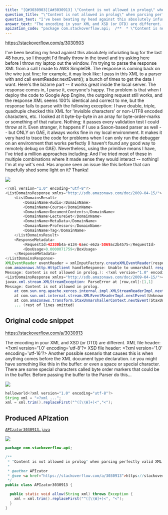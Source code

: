```yaml
---
title: "[Q#3030903][A#3030913] \"Content is not allowed in prolog\" when parsing perfectly valid XML on GAE"
question_title: "\"Content is not allowed in prolog\" when parsing perfectly valid XML on GAE"
question_text: "I've been beating my head against this absolutely infuriating bug for the last 48 hours, so I thought I'd finally throw in the towel and try asking here before I throw my laptop out the window. I'm trying to parse the response XML from a call I made to AWS SimpleDB. The response is coming back on the wire just fine; for example, it may look like: I pass in this XML to a parser with and call eventReader.nextEvent(); a bunch of times to get the data I want. Here's the bizarre part -- it works great inside the local server. The response comes in, I parse it, everyone's happy. The problem is that when I deploy the code to Google App Engine, the outgoing request still works, and the response XML seems 100% identical and correct to me, but the response fails to parse with the following exception: I have double, triple, quadruple checked this XML for 'invisible characters' or non-UTF8 encoded characters, etc. I looked at it byte-by-byte in an array for byte-order-marks or something of that nature. Nothing; it passes every validation test I could throw at it. Even stranger, it happens if I use a Saxon-based parser as well -- but ONLY on GAE, it always works fine in my local environment. It makes it very hard to trace the code for problems when I can only run the debugger on an environment that works perfectly (I haven't found any good way to remotely debug on GAE). Nevertheless, using the primitive means I have, I've tried a million approaches including: And I've tried most of these in multiple combinations where it made sense they would interact -- nothing! I'm at my wit's end. Has anyone seen an issue like this before that can hopefully shed some light on it? Thanks!"
answer_text: "The encoding in your XML and XSD (or DTD) are different. XML file header:  <?xml version='1.0' encoding='utf-8'?> XSD file header: <?xml version='1.0' encoding='utf-16'?> Another possible scenario that causes this is when anything comes before the XML document type declaration. i.e you might have something like this in the buffer: or even a space or special character. There are some special characters called byte order markers that could be in the buffer. Before passing the buffer to the Parser do this..."
apization_code: "package com.stackoverflow.api;  /**  * \"Content is not allowed in prolog\" when parsing perfectly valid XML on GAE  *  * @author APIzator  * @see <a href=\"https://stackoverflow.com/a/3030913\">https://stackoverflow.com/a/3030913</a>  */ public class APIzator3030913 {    public static void allow(String xml) throws Exception {     xml = xml.trim().replaceFirst(\"^([\\\\W]+)<\", \"<\");   } }"
---
```


https://stackoverflow.com/q/3030903

I&#x27;ve been beating my head against this absolutely infuriating bug for the last 48 hours, so I thought I&#x27;d finally throw in the towel and try asking here before I throw my laptop out the window.
I&#x27;m trying to parse the response XML from a call I made to AWS SimpleDB. The response is coming back on the wire just fine; for example, it may look like:
I pass in this XML to a parser with
and call eventReader.nextEvent(); a bunch of times to get the data I want.
Here&#x27;s the bizarre part -- it works great inside the local server. The response comes in, I parse it, everyone&#x27;s happy. The problem is that when I deploy the code to Google App Engine, the outgoing request still works, and the response XML seems 100% identical and correct to me, but the response fails to parse with the following exception:
I have double, triple, quadruple checked this XML for &#x27;invisible characters&#x27; or non-UTF8 encoded characters, etc. I looked at it byte-by-byte in an array for byte-order-marks or something of that nature. Nothing; it passes every validation test I could throw at it. Even stranger, it happens if I use a Saxon-based parser as well -- but ONLY on GAE, it always works fine in my local environment.
It makes it very hard to trace the code for problems when I can only run the debugger on an environment that works perfectly (I haven&#x27;t found any good way to remotely debug on GAE). Nevertheless, using the primitive means I have, I&#x27;ve tried a million approaches including:
And I&#x27;ve tried most of these in multiple combinations where it made sense they would interact -- nothing! I&#x27;m at my wit&#x27;s end. Has anyone seen an issue like this before that can hopefully shed some light on it?
Thanks!


<div class="code-logo"><img src="/stackoverflow.png" /></div>

```java
<?xml version="1.0" encoding="utf-8"?> 
<ListDomainsResponse xmlns="http://sdb.amazonaws.com/doc/2009-04-15/">
    <ListDomainsResult>
        <DomainName>Audio</DomainName>
        <DomainName>Course</DomainName>
        <DomainName>DocumentContents</DomainName>
        <DomainName>LectureSet</DomainName>
        <DomainName>MetaData</DomainName>
        <DomainName>Professors</DomainName>
        <DomainName>Tag</DomainName>
    </ListDomainsResult>
    <ResponseMetadata>
        <RequestId>42330b4a-e134-6aec-e62a-5869ac2b4575</RequestId>
        <BoxUsage>0.0000071759</BoxUsage>
    </ResponseMetadata>
</ListDomainsResponse>
XMLEventReader eventReader = xmlInputFactory.createXMLEventReader(response.getContent());
com.amazonaws.http.HttpClient handleResponse: Unable to unmarshall response (ParseError at [row,col]:[1,1]
Message: Content is not allowed in prolog.): <?xml version="1.0" encoding="utf-8"?> 
<ListDomainsResponse xmlns="http://sdb.amazonaws.com/doc/2009-04-15/"><ListDomainsResult><DomainName>Audio</DomainName><DomainName>Course</DomainName><DomainName>DocumentContents</DomainName><DomainName>LectureSet</DomainName><DomainName>MetaData</DomainName><DomainName>Professors</DomainName><DomainName>Tag</DomainName></ListDomainsResult><ResponseMetadata><RequestId>42330b4a-e134-6aec-e62a-5869ac2b4575</RequestId><BoxUsage>0.0000071759</BoxUsage></ResponseMetadata></ListDomainsResponse>
javax.xml.stream.XMLStreamException: ParseError at [row,col]:[1,1]
Message: Content is not allowed in prolog.
    at com.sun.org.apache.xerces.internal.impl.XMLStreamReaderImpl.next(Unknown Source)
    at com.sun.xml.internal.stream.XMLEventReaderImpl.nextEvent(Unknown Source)
    at com.amazonaws.transform.StaxUnmarshallerContext.nextEvent(StaxUnmarshallerContext.java:153)
    ... (rest of lines omitted)
```


## Original code snippet

https://stackoverflow.com/a/3030913

The encoding in your XML and XSD (or DTD) are different.
XML file header:  &lt;?xml version=&#x27;1.0&#x27; encoding=&#x27;utf-8&#x27;?&gt;
XSD file header: &lt;?xml version=&#x27;1.0&#x27; encoding=&#x27;utf-16&#x27;?&gt;
Another possible scenario that causes this is when anything comes before the XML document type declaration. i.e you might have something like this in the buffer:
or even a space or special character.
There are some special characters called byte order markers that could be in the buffer.
Before passing the buffer to the Parser do this...

<div class="code-logo"><img src="/stackoverflow.png" /></div>

```java
helloworld<?xml version="1.0" encoding="utf-8"?>
String xml = "<?xml ...";
xml = xml.trim().replaceFirst("^([\\W]+)<","<");
```

## Produced APIzation

[`APIzator3030913.java`](https://github.com/pasqualesalza/apization-temp-data/raw/master/search/APIzator3030913.java)

<div class="code-logo"><img src="/apizator.png" /></div>

```java
package com.stackoverflow.api;

/**
 * "Content is not allowed in prolog" when parsing perfectly valid XML on GAE
 *
 * @author APIzator
 * @see <a href="https://stackoverflow.com/a/3030913">https://stackoverflow.com/a/3030913</a>
 */
public class APIzator3030913 {

  public static void allow(String xml) throws Exception {
    xml = xml.trim().replaceFirst("^([\\W]+)<", "<");
  }
}

```